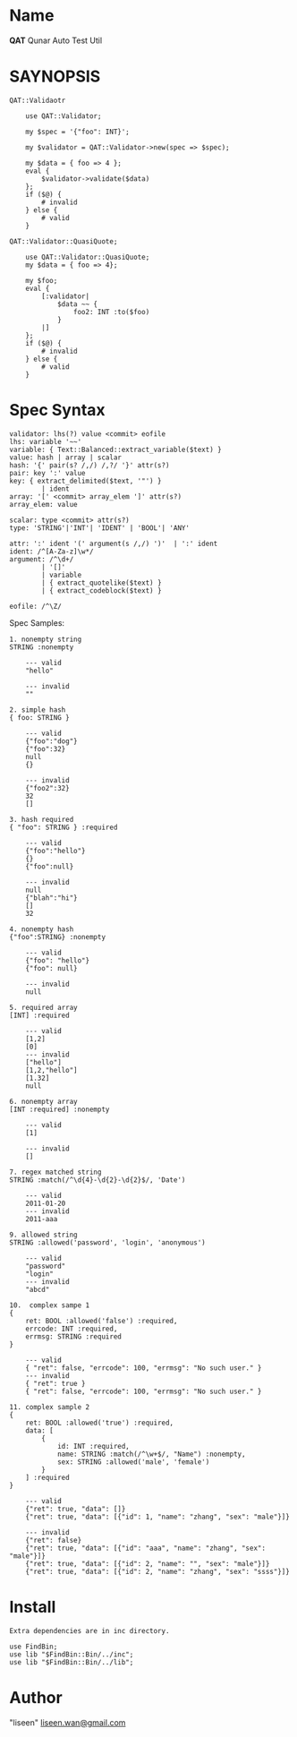 Name
===

**QAT** Qunar Auto Test Util

SAYNOPSIS
===

    QAT::Validaotr

        use QAT::Validator;

        my $spec = '{"foo": INT}';

        my $validator = QAT::Validator->new(spec => $spec);

        my $data = { foo => 4 };
        eval {
            $validator->validate($data)
        };
        if ($@) {
            # invalid
        } else {
            # valid
        }

    QAT::Validator::QuasiQuote;

        use QAT::Validator::QuasiQuote;
        my $data = { foo => 4};

        my $foo;
        eval {
            [:validator|
                $data ~~ {
                    foo2: INT :to($foo)
                }
            |]
        };
        if ($@) {
            # invalid
        } else {
            # valid
        }


Spec Syntax
===

    validator: lhs(?) value <commit> eofile
    lhs: variable '~~'
    variable: { Text::Balanced::extract_variable($text) }
    value: hash | array | scalar
    hash: '{' pair(s? /,/) /,?/ '}' attr(s?)
    pair: key ':' value
    key: { extract_delimited($text, '"') }
            | ident
    array: '[' <commit> array_elem ']' attr(s?)
    array_elem: value

    scalar: type <commit> attr(s?)
    type: 'STRING'|'INT'| 'IDENT' | 'BOOL'| 'ANY'

    attr: ':' ident '(' argument(s /,/) ')'  | ':' ident
    ident: /^[A-Za-z]\w*/
    argument: /^\d+/
            | '[]'
            | variable
            | { extract_quotelike($text) }
            | { extract_codeblock($text) }

    eofile: /^\Z/


Spec Samples:

    1. nonempty string
    STRING :nonempty

        --- valid
        "hello"

        --- invalid
        ""

    2. simple hash
    { foo: STRING }

        --- valid
        {"foo":"dog"}
        {"foo":32}
        null
        {}

        --- invalid
        {"foo2":32}
        32
        []

    3. hash required
    { "foo": STRING } :required

        --- valid
        {"foo":"hello"}
        {}
        {"foo":null}

        --- invalid
        null
        {"blah":"hi"}
        []
        32

    4. nonempty hash
    {"foo":STRING} :nonempty
        
        --- valid
        {"foo": "hello"}
        {"foo": null}
        
        --- invalid
        null

    5. required array
    [INT] :required

        --- valid
        [1,2]
        [0]
        --- invalid
        ["hello"]
        [1,2,"hello"]
        [1.32]
        null

    6. nonempty array
    [INT :required] :nonempty

        --- valid
        [1]

        --- invalid
        []

    7. regex matched string
    STRING :match(/^\d{4}-\d{2}-\d{2}$/, 'Date')

        --- valid
        2011-01-20
        --- invalid
        2011-aaa

    9. allowed string
    STRING :allowed('password', 'login', 'anonymous')

        --- valid
        "password"
        "login"
        --- invalid
        "abcd"

    10.  complex sampe 1
    {
        ret: BOOL :allowed('false') :required,
        errcode: INT :required,
        errmsg: STRING :required
    }

        --- valid
        { "ret": false, "errcode": 100, "errmsg": "No such user." }
        --- invalid
        { "ret": true }
        { "ret": false, "errcode": 100, "errmsg": "No such user." }
    
    11. complex sample 2  
    {
        ret: BOOL :allowed('true') :required,
        data: [
            {
                id: INT :required,
                name: STRING :match(/^\w+$/, "Name") :nonempty,
                sex: STRING :allowed('male', 'female')
            }
        ] :required
    }

        --- valid
        {"ret": true, "data": []}
        {"ret": true, "data": [{"id": 1, "name": "zhang", "sex": "male"}]}

        --- invalid
        {"ret": false}
        {"ret": true, "data": [{"id": "aaa", "name": "zhang", "sex": "male"}]}
        {"ret": true, "data": [{"id": 2, "name": "", "sex": "male"}]}
        {"ret": true, "data": [{"id": 2, "name": "zhang", "sex": "ssss"}]}

Install
===

    Extra dependencies are in inc directory.

    use FindBin;
    use lib "$FindBin::Bin/../inc";
    use lib "$FindBin::Bin/../lib";

Author
===

"liseen" <liseen.wan@gmail.com>
